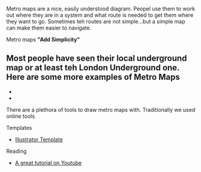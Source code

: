 Metro maps are a nice, easily understood diagram. 
Peopel use them to work out where they are in a system and what route is needed to get them where they want to go. 
Sometimes teh routes are not simple...but a simple map can make them easier to navigate. 

Metro maps **"Add Simplicity"**

Most people have seen their local underground map or at least teh London Underground one. 
Here are some more examples of Metro Maps
- 
- 
- 

There are a plethora of tools to draw metro maps with. Traditionally we used online tools 



Templates
- [Illustrator Template](/files/)


Reading
- [A great tutorial on Youtube](https://www.youtube.com/watch?v=CcoZQiVFp0Q)
